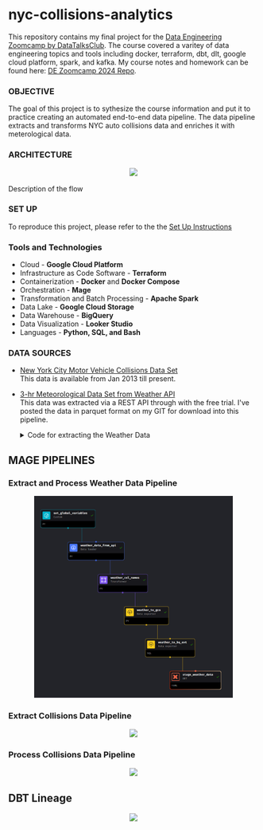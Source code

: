 # nyc-collisions-analytics

This repository contains my final project for the [Data Engineering Zoomcamp by DataTalksClub](https://github.com/DataTalksClub/data-engineering-zoomcamp). The course covered a varitey of data engineering topics and tools including docker, terraform, dbt, dlt, google cloud platform, spark, and kafka. My course notes and homework can be found here: [DE Zoomcamp 2024 Repo](https://github.com/inner-outer-space/de-zoomcamp-2024). 


### OBJECTIVE 
The goal of this project is to sythesize the course information and put it to practice creating an automated end-to-end data pipeline. The data pipeline extracts and transforms NYC auto collisions data and enriches it with meterological data. 

### ARCHITECTURE 
<div align = center>
<img src="https://github.com/inner-outer-space/nyc-collisions-analytics/blob/main/images/architecture-diagram.png" width="600" height="auto">
</div>

Description of the flow 

### SET UP 
To reproduce this project, please refer to the the [Set Up Instructions](https://github.com/inner-outer-space/nyc-collisions-analytics/blob/main/docs/setup_instructions.md)

### Tools and Technologies
- Cloud - **Google Cloud Platform**
- Infrastructure as Code Software - **Terraform**
- Containerization - **Docker** and **Docker Compose**
- Orchestration - **Mage**
- Transformation and Batch Processing - **Apache Spark**
- Data Lake - **Google Cloud Storage**
- Data Warehouse - **BigQuery**
- Data Visualization - **Looker Studio**
- Languages - **Python, SQL, and Bash**

### DATA SOURCES 
- [New York City Motor Vehicle Collisions Data Set](https://data.cityofnewyork.us/Public-Safety/Motor-Vehicle-Collisions-Crashes/h9gi-nx95) <br/>
  This data is available from Jan 2013 till present.
- [3-hr Meteorological Data Set from Weather API](https://www.worldweatheronline.com/weather-api/) <br/>
  This data was extracted via a REST API through with the free trial. I've posted the data in parquet format on my GIT for download into this pipeline.
  <details>
  <summary> Code for extracting the Weather Data </summary>  

  ```python
    """
    Description:
        This script fetches weather data from the World Weather Online API
        for each month within a specified range of years. A subset of the JSON response is aggregated into 
        a df and saved to a parquet in the same folder. 
        
    Usage:
        python weather_data.py <start_year> <end_year> <api_key>
    
        - start_year: The start year for fetching weather data (e.g., 2013).
        - end_year: The end year for fetching weather data (e.g., 2023).
        - api_key: Your API key for accessing the World Weather Online API.
    """
    
    import pandas as pd
    from datetime import datetime
    import requests
    from dateutil.relativedelta import relativedelta
    from dateutil.rrule import rrule, MONTHLY
    import sys
    
    def get_first_and_last_days(start_year, end_year):
        start_date = datetime(start_year, 1, 1)
        end_date = datetime(end_year, 12, 31)
    
        first_days = list(rrule(freq=MONTHLY, dtstart=start_date, until=end_date))
        last_days = [day + relativedelta(months=1, days=-1) for day in first_days]
    
        return first_days, last_days
    
    def fetch_weather_data(start_year, end_year, key):
        first_days, last_days = get_first_and_last_days(start_year, end_year)
        base_url = 'http://api.worldweatheronline.com/premium/v1/past-weather.ashx'
        df_weather = pd.DataFrame()
    
        for start_date, end_date in zip(first_days, last_days):
            url = f'{base_url}?key={key}&q=New York City&format=json&extra=isDayTime&date={start_date}&enddate={end_date}&tp=1'
            response = requests.get(url)
    
            if not response.ok:
                raise Exception(f"Failed to fetch data from API: {response.status_code}")
    
            rows = []
    
            try:  
                for entry in response.json()['data']['weather']:
                    date = entry['date']
                    for hour in entry['hourly']:
                        row = {
                            'date': date,
                            'time': hour['time'],
                            'tempC': hour['tempC'],
                            'tempF': hour['tempF'],
                            'windspeedMiles': hour['windspeedMiles'],
                            'windspeedKmph': hour['windspeedKmph'],
                            'winddirDegree': hour['winddirDegree'],
                            'winddir16Point': hour['winddir16Point'],
                            'weatherCode': hour['weatherCode'],
                            'weatherDesc': hour['weatherDesc'][0]['value'],
                            'precipMM': hour['precipMM'],
                            'humidity': hour['humidity'],
                            'visibility': hour['visibility'],
                            'pressure': hour['pressure'],
                            'cloudcover': hour['cloudcover'],
                        }
                        rows.append(row)
            except KeyError:
                print("Response JSON:", response.json())
                raise
    
            df_batch = pd.DataFrame(rows)
            df_weather = pd.concat([df_weather, df_batch], ignore_index=True)
            df_weather.to_parquet('weather_data.parquet', index=False)
    
    if __name__ == "__main__":
        if len(sys.argv) != 4:
            print("Usage: python script_name.py <start_year> <end_year> <api_key>")
            sys.exit(1)
    
        start_year = int(sys.argv[1])
        end_year = int(sys.argv[2])
        key = sys.argv[3]
  ```
  <br>
  </details>





## MAGE PIPELINES 
### Extract and Process Weather Data Pipeline <br/>
<div align = center>
<img src=images/mage-weather.png width="400" height="auto">
</div>

### Extract Collisions Data Pipeline <br/>
<div align = center>
<img src="https://github.com/inner-outer-space/nyc-collisions-analytics/blob/main/images/mage-tree.png" width="500" height="auto">
</div>

### Process Collisions Data Pipeline <br/>
<div align = center>
<img src="https://github.com/inner-outer-space/nyc-collisions-analytics/blob/main/images/mage-tree.png" width="500" height="auto">
</div>

## DBT Lineage <br/>
<div align = center>
<img src="https://github.com/inner-outer-space/nyc-collisions-analytics/blob/main/images/dbt-lineage.png" width="600" height="auto">
</div>


 
